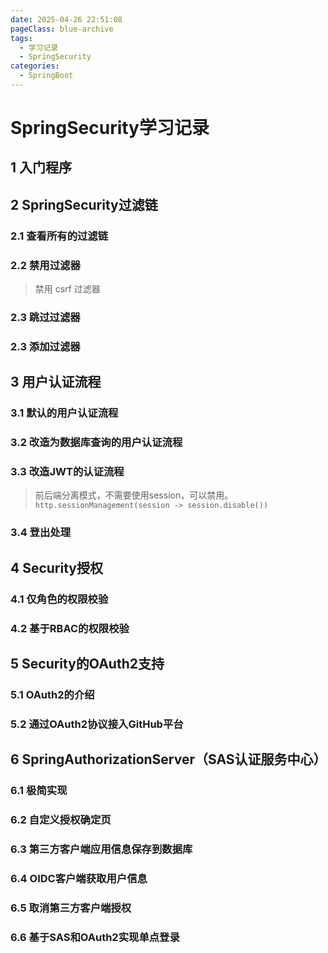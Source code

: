 ```yaml
---
date: 2025-04-26 22:51:08
pageClass: blue-archive
tags:
  - 学习记录
  - SpringSecurity
categories:
  - SpringBoot
---
```


# SpringSecurity学习记录

## 1 入门程序

## 2 SpringSecurity过滤链
### 2.1 查看所有的过滤链

### 2.2 禁用过滤器
>禁用 csrf 过滤器
### 2.3 跳过过滤器

### 2.3 添加过滤器

## 3 用户认证流程
### 3.1 默认的用户认证流程

### 3.2 改造为数据库查询的用户认证流程

### 3.3 改造JWT的认证流程
>前后端分离模式，不需要使用session，可以禁用。`http.sessionManagement(session -> session.disable())`
### 3.4 登出处理

## 4 Security授权
### 4.1 仅角色的权限校验

### 4.2 基于RBAC的权限校验

## 5 Security的OAuth2支持
### 5.1 OAuth2的介绍

### 5.2 通过OAuth2协议接入GitHub平台

## 6 SpringAuthorizationServer（SAS认证服务中心）
### 6.1 极简实现

### 6.2 自定义授权确定页

### 6.3 第三方客户端应用信息保存到数据库

### 6.4 OIDC客户端获取用户信息

### 6.5 取消第三方客户端授权

### 6.6 基于SAS和OAuth2实现单点登录
